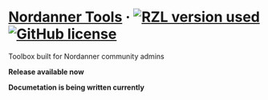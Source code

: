 # [Nordanner Tools](https://nordanner.raziel.dev) &middot; [![RZL version used](https://img.shields.io/badge/rzl-v1.3.0-blue)](https://github.com/Raziel2244/rzl) [![GitHub license](https://img.shields.io/github/license/Raziel2244/nord)](https://github.com/Raziel2244/nord/blob/master/LICENSE)

Toolbox built for Nordanner community admins

**Release available now**

__Documetation is being written currently__
